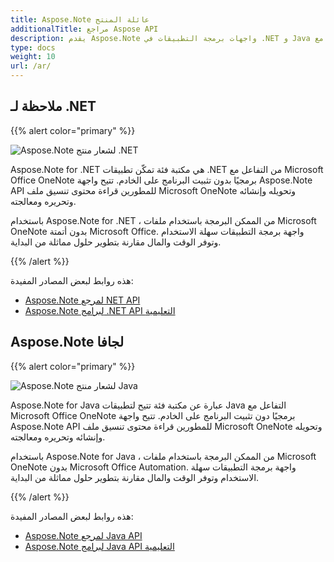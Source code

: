 ```yaml
---
title: Aspose.Note عائلة المنتج
additionalTitle: مراجع Aspose API
description: يقدم Aspose.Note واجهات برمجة التطبيقات في .NET و Java للتفاعل مع Microsoft Office OneNote برمجيًا دون تثبيت البرنامج على الخادم. تتيح واجهات برمجة التطبيقات Aspose.Note للمطورين قراءة محتوى تنسيق ملف Microsoft OneNote وتحويله وإنشائه وتحريره ومعالجته.
type: docs
weight: 10
url: /ar/
---
```


## ملاحظة لـ .NET

{{% alert color="primary" %}} 

![Aspose.Note لشعار منتج .NET](../home_1.png)

Aspose.Note for .NET هي مكتبة فئة تمكّن تطبيقات .NET من التفاعل مع Microsoft Office OneNote برمجيًا بدون تثبيت البرنامج على الخادم. تتيح واجهة Aspose.Note API للمطورين قراءة محتوى تنسيق ملف Microsoft OneNote وتحويله وإنشائه وتحريره ومعالجته.

باستخدام Aspose.Note for .NET ، من الممكن البرمجة باستخدام ملفات Microsoft OneNote بدون أتمتة Microsoft Office. واجهة برمجة التطبيقات سهلة الاستخدام وتوفر الوقت والمال مقارنة بتطوير حلول مماثلة من البداية.

{{% /alert %}} 

هذه روابط لبعض المصادر المفيدة:
- [Aspose.Note لمرجع NET API](/note/ar/net/)
- [Aspose.Note لبرامج .NET API التعليمية](/tutorials/note/ar/net/)

## Aspose.Note لجافا

{{% alert color="primary" %}} 

![Aspose.Note لشعار منتج Java](../home_2.png)

Aspose.Note for Java عبارة عن مكتبة فئة تتيح لتطبيقات Java التفاعل مع Microsoft Office OneNote برمجيًا دون تثبيت البرنامج على الخادم. تتيح واجهة Aspose.Note API للمطورين قراءة محتوى تنسيق ملف Microsoft OneNote وتحويله وإنشائه وتحريره ومعالجته.

باستخدام Aspose.Note for Java ، من الممكن البرمجة باستخدام ملفات Microsoft OneNote بدون Microsoft Office Automation. واجهة برمجة التطبيقات سهلة الاستخدام وتوفر الوقت والمال مقارنة بتطوير حلول مماثلة من البداية.

{{% /alert %}} 

هذه روابط لبعض المصادر المفيدة:
- [Aspose.Note لمرجع Java API](/note/java/)
- [Aspose.Note لبرامج Java API التعليمية](/tutorials/note/ar/java/)